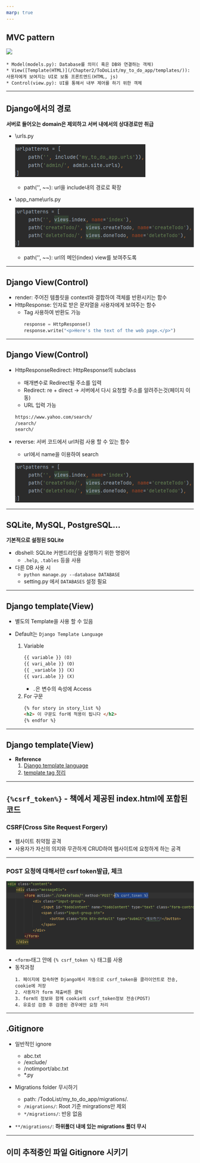 ```yaml
---
marp: true
---
```


## MVC pattern

![](/Chapter2/imgs/mvc_pattern.png)

    * Model(models.py): Database를 의미( 혹은 DB와 연결하는 객체)
    * View([Template(HTML)](/Chapter2/ToDoList/my_to_do_app/templates/)): 사용자에게 보여지는 UI로 보통 프론트엔드(HTML, js)
    * Control(view.py): UI를 통해서 내부 제어를 하기 위한 객체

---
## Django에서의 경로

**서버로 들어오는 domain은 제외하고 서버 내에서의 상대경로만 취급**

* \urls.py

    ![](/JSS/Chapter2/imgs/root_urls_py.png)
    
    * path('', \~~): url을 include내의 경로로 확장
   
* \app_name\urls.py

    ![](/JSS/Chapter2/imgs/app_urls_py.png)
    
    * path('', \~~): url의 메인(index) view를 보여주도록
    
---

## Django View(Control)

* render: 주어진 템플릿을 context와 결합하여 객체를 반환시키는 함수
* HttpResponse: 인자로 받은 문자열을 사용자에게 보여주는 함수
    * Tag 사용하여 반환도 가능
        ```python
        response = HttpResponse()
        response.write("<p>Here's the text of the web page.</p>")
        ```

---

## Django View(Control)
* HttpResponseRedirect: HttpResponse의 subclass
    * 매개변수로 Redirect될 주소를 입력
    * Redirect: re + direct -> 서버에서 다시 요청할 주소를 알려주는것(페이지 이동)
    * URL 입력 가능
    ```html
    https://www.yahoo.com/search/
    /search/
    search/
    ```
* reverse: 서버 코드에서 url처럼 사용 할 수 있는 함수
    * url에서 name을 이용하여 search
    
    ![](/JSS/Chapter2/imgs/app_urls_py.png)

---

## SQLite, MySQL, PostgreSQL...
**기본적으로 설정된 SQLite**
* dbshell: SQLite 커맨드라인을 실행하기 위한 명령어
    * `.help`, `.tables` 등을 사용
* 다른 DB 사용 시
    * `python manage.py --database DATABASE`
    * setting.py 에서 `DATABASES` 설정 필요

---

## Django template(View)

* 별도의 Template을 사용 할 수 있음
* Default는 `Django Template Language`

    1. Variable
        ```html
        {{ variable }} (O)
        {{ vari_able }} (O)
        {{ _variable }} (X)
        {{ vari.able }} (X)
        ```
        * `.`은 변수의 속성에 Access
    2. For 구문
        ```html
        {% for story in story_list %}
        <h2> 이 구문도 for에 적용이 됩니다 </h2>
        {% endfor %}
        ```
    
---

## Django template(View)
* **Reference**
    1. [Django template language](https://docs.djangoproject.com/en/4.0/ref/templates/language/)
    2. [template tag 정리](https://goodmorningcody.wordpress.com/tag/django/)

---
## ```{%csrf_token%}``` - 책에서 제공된 index.html에 포함된 코드
### CSRF(Cross Site Request Forgery)
* 웹사이트 취약점 공격
* 사용자가 자신의 의지와 무관하게 CRUD하여 웹사이트에 요청하게 하는 공격  

---

### POST 요청에 대해서만 csrf token발급, 체크
![](/JSS/Chapter2/imgs/html_post_csrf_token.png)
* `<form>`태그 안에 `{% csrf_token %}` 태그를 사용
* 동작과정
    ```
    1. 페이지에 접속하면 Django에서 자동으로 csrf_token을 클라이언트로 전송, cookie에 저장
    2. 사용자가 form 제출버튼 클릭
    3. form의 정보와 함께 cookie의 csrf_token정보 전송(POST)
    4. 유효성 검증 후 검증된 경우에만 요청 처리
    ```
---

## .Gitignore
* 일반적인 ignore
    * abc.txt
    * /exclude/
    * /notimport/abc.txt
    * *.py

* Migrations folder 무시하기
    * path: /TodoList/my_to_do_app/migrations/*.*
    * `/migrations/`: Root 기준 mirgrations만 제외
    * `*/migrations/`: 반응 없음

* `**/migrations/`: **하위폴더 내에 있는 migrations 폴더 무시**

---

## 이미 추적중인 파일 Gitignore 시키기
